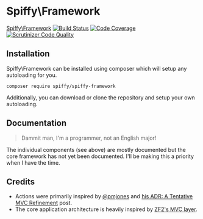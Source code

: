 # Spiffy\Framework

[Spiffy\Framework](https://github.com/spiffyjr/spiffy-framework) [![Build Status](https://travis-ci.org/spiffyjr/spiffy-framework.svg)](https://travis-ci.org/spiffyjr/spiffy-framework)                [![Code Coverage](https://scrutinizer-ci.com/g/spiffyjr/spiffy-framework/badges/coverage.png?b=develop)](https://scrutinizer-ci.com/g/spiffyjr/spiffy-framework/?branch=develop)                   [![Scrutinizer Code Quality](https://scrutinizer-ci.com/g/spiffyjr/spiffy-framework/badges/quality-score.png?b=develop)](https://scrutinizer-ci.com/g/spiffyjr/spiffy-framework/?branch=develop)

## Installation

Spiffy\Framework can be installed using composer which will setup any autoloading for you.

`composer require spiffy/spiffy-framework`

Additionally, you can download or clone the repository and setup your own autoloading.

## Documentation

> Dammit man, I'm a programmer, not an English major!

The individual components (see above) are mostly documented but the core framework has not yet been documented. I'll be making this a priority when I have the time.

## Credits

* Actions were primarily inspired by [@pmjones](http://twitter.com/pmjones) and [his ADR: A Tentative MVC Refinement](http://paul-m-jones.com/archives/5970) post.
* The core application architecture is heavily inspired by [ZF2's MVC layer](https://github.com/zendframework/zf2/tree/master/library/Zend/Mvc).

